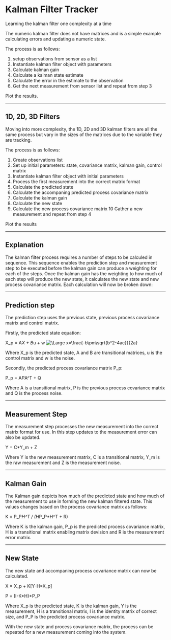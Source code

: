 # Kalman Filter Tracker
Learning the kalman filter one complexity at a time

The numeric kalman filter does not have matrices and is a simple example calculating errors and updating a numeric state.

The process is as follows:

1) setup observations from sensor as a list
2) Instantiate kalman filter object with parameters
3) Calculate kalman gain
4) Calculate a kalman state estimate
5) Calculate the error in the estimate to the observation
6) Get the next measurement from sensor list and repeat from step 3

Plot the results.

---
1D, 2D, 3D Filters
---
Moving into more complexity, the 1D, 2D and 3D kalman filters are all the same process but vary in the sizes of the matrices due to the variable they are tracking.

The process is as follows:

1) Create observations list
2) Set up initial parameters: state, covariance matrix, kalman gain, control matrix
3) Instantiate kalman filter object with initial parameters
4) Process the first measurement into the correct matrix format
5) Calculate the predicted state
6) Calculate the accompaning predicted process covariance matrix
7) Calculate the kalman gain
8) Calculate the new state
9) Calculate the new process covariance matrix
10 Gather a new measurement and repeat from step 4

Plot the results

---
Explanation
---
The kalman filter process requires a number of steps to be calculed in sequence. This sequence enables the prediction step and measurement step to be executed before the kalman gain can produce a weighting for each of the steps. Once the kalman gain has the weighting to how much of each step will produce the new state, it calculates the new state and new process covariance matrix. Each calculation will now be broken down:

---
Prediction step
---
The prediction step uses the previous state, previous process covariance matrix and control matrix.

Firstly, the predicted state equation:

X_p = A*X + B*u + w
<img src="https://latex.codecogs.com/svg/latex?\Large&space;x=\frac{-b\pm\sqrt{b^2-4ac}}{2a}" title="\Large x=\frac{-b\pm\sqrt{b^2-4ac}}{2a}"/>

Where X_p is the predicted state, A and B are transitional matrices, u is the control matrix and w is the noise.

Secondly, the predicted process covariance matrix P_p:

P_p = A*P*A^T + Q

Where A is a transitional matrix, P is the previous process covariance matrix and Q is the process noise.

---
Measurement Step
---
The measurement step processes the new measurement into the correct matrix format for use. In this step updates to the measurement error can also be updated.

Y = C*Y_m + Z

Where Y is the new measurement matrix, C is a transitional matrix, Y_m is the raw measurement and Z is the measurement noise.

---
Kalman Gain
---
The Kalman gain depicts how much of the predicted state and how much of the measurement to use in forming the new kalman filtered state. This values changes based on the process covariance matrix as follows:

K = P_P*H^T / (H*P_P*H^T + R)

Where K is the kalman gain, P_p is the predicted process covariance matrix, H is a transitional matrix enabling matrix devision and R is the measurement error matrix.

---
New State
---
The new state and accompaning process covariance matrix can now be calculated.

X = X_p + K[Y-H*X_p]

P = (I-K*H)*P_P

Where X_p is the predicted state, K is the kalman gain, Y is the measurement, H is a transitional matrix, I is the identity matrix of correct size, and P_P is the predicted process covariance matrix.

With the new state and process covariance matrix, the process can be repeated for a new measurement coming into the system.





